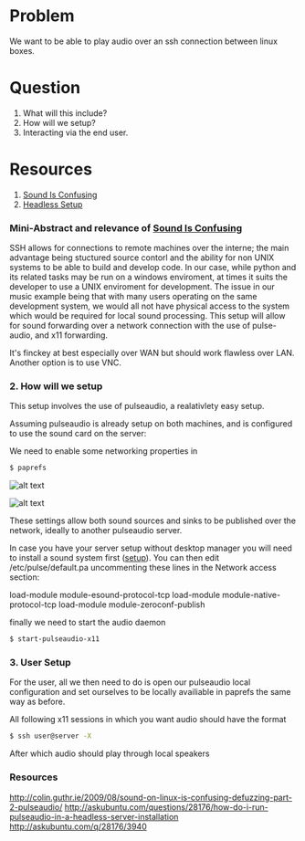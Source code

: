 # Problem
We want to be able to play audio over an ssh connection between linux boxes.

# Question
1. What will this include?
2. How will we setup?
3. Interacting via the end user.

# Resources
1. [Sound Is Confusing]
2. [Headless Setup]

### Mini-Abstract and relevance of [Sound Is Confusing]
SSH allows for connections to remote machines over the interne; the main advantage being stuctured source contorl and the ability for non UNIX systems to be able to build and develop code. In our case, while python and its related tasks may be run on a windows enviroment, at times it suits the developer to use a UNIX enviroment for development. 
The issue in our music example being that with many users operating on the same development system, we would all not have physical access to the system which would be required for local sound processing. This setup will allow for sound forwarding over a network connection with the use of pulse-audio, and x11 forwarding. 

It's finckey at best especially over WAN but should work flawless over LAN. Another option is to use VNC.

### 2. How will we setup
This setup involves the use of pulseaudio, a realativlety easy setup.

Assuming pulseaudio is already setup on both machines, and is configured to use the sound card on the server:

We need to enable some networking properties in 

```bash
$ paprefs
```

![alt text](http://i.stack.imgur.com/glDuy.png)

![alt text](http://i.stack.imgur.com/pdMMO.png)

These settings allow both sound sources and sinks to be published over the network, ideally to another pulseaudio server.

In case you have your server setup without desktop manager you will need to install a sound system first ([setup]). You can then edit /etc/pulse/default.pa uncommenting these lines in the Network access section:

load-module module-esound-protocol-tcp
load-module module-native-protocol-tcp
load-module module-zeroconf-publish

finally we need to start the audio daemon

```bash
$ start-pulseaudio-x11
```


### 3. User Setup
For the user, all we then need to do is open our pulseaudio local configuration and set ourselves to be locally availiable in paprefs the same way as before.

All following x11 sessions in which you want audio should have the format

```bash
$ ssh user@server -X
```
After which audio should play through local speakers


### Resources 

http://colin.guthr.ie/2009/08/sound-on-linux-is-confusing-defuzzing-part-2-pulseaudio/
http://askubuntu.com/questions/28176/how-do-i-run-pulseaudio-in-a-headless-server-installation
http://askubuntu.com/q/28176/3940

[Sound Is Confusing]: http://colin.guthr.ie/2009/08/sound-on-linux-is-confusing-defuzzing-part-2-pulseaudio/
[Headless Setup]: http://askubuntu.com/questions/28176/how-do-i-run-pulseaudio-in-a-headless-server-installation
[setup]: http://askubuntu.com/q/28176/3940
